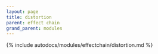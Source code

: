 ```yaml
---
layout: page
title: distortion
parent: effect chain
grand_parent: modules
---
```


{% include autodocs/modules/effectchain/distortion.md %}
